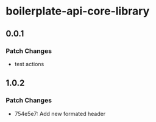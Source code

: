 # boilerplate-api-core-library

## 0.0.1

### Patch Changes

- test actions

## 1.0.2

### Patch Changes

- 754e5e7: Add new formated header

